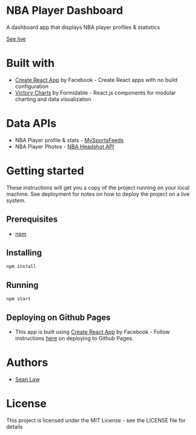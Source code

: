 NBA Player Dashboard
====================

A dashboard app that displays NBA player profiles &amp; statistics

[See live](https://inaesu.github.io/nba-player-dashboard/)


Built with
==========

* [Create React App](https://github.com/facebookincubator/create-react-app) by
  Facebook - Create React apps with no build configuration
* [Victory Charts](http://formidable.com/open-source/victory/) by Formidable -
  React.js components for modular charting and data visualization


Data APIs
============

* NBA Player profile & stats - [MySportsFeeds](https://www.mysportsfeeds.com)
* NBA Player Photos - [NBA Headshot API](https://github.com/hlyford/nba-headshot-api)


Getting started
===============

These instructions will get you a copy of the project running on your local
machine. See deployment for notes on how to deploy the project on a live system.


Prerequisites
-------------

* [npm](https://www.npmjs.com/)


Installing
----------

```
npm install
```


Running
-------

```
npm start
```

Deploying on Github Pages
---------

* This app is built using [Create React App](https://github.com/facebookincubator/create-react-app) by Facebook - Follow instructions [here](https://github.com/facebookincubator/create-react-app/blob/master/packages/react-scripts/template/README.md#github-pages) on deploying to Github Pages.


Authors
=======

* [Sean Law](seanlaw.io)


License
=======

This project is licensed under the MIT License - see the LICENSE file for details
